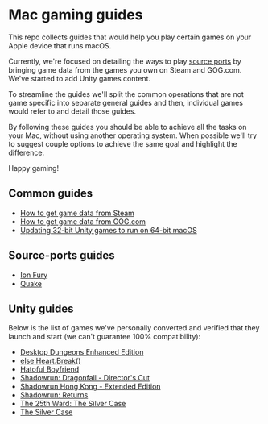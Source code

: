 Mac gaming guides
=================

This repo collects guides that would help you play certain games on your Apple device that runs macOS. 

Currently, we're focused on detailing the ways to play [source ports](https://en.wikipedia.org/wiki/Source_port) by bringing game data from the games you own on Steam and GOG.com. We've started to add Unity games content.

To streamline the guides we'll split the common operations that are not game specific into separate general guides and then, individual games would refer to and detail those guides.

By following these guides you should be able to achieve all the tasks on your Mac, without using another operating system. When possible we'll try to suggest couple options to achieve the same goal and highlight the difference.

Happy gaming!

## Common guides

- [How to get game data from Steam](common/steam.md)
- [How to get game data from GOG.com](common/gog.md)
- [Updating 32-bit Unity games to run on 64-bit macOS](common/unity-32-to-64.md)

## Source-ports guides

- [Ion Fury](games/ion_fury.md)
- [Quake](games/quake.md)

## Unity guides

Below is the list of games we've personally converted and verified that they launch and start (we can't guarantee 100% compatibility):

- [Desktop Dungeons Enhanced Edition](games/unity.md#desktop-dungeons-enhanced-edition)
- [else Heart.Break()](games/unity.md#else-heartbreak)
- [Hatoful Boyfriend](games/unity.md#hatoful-boyfriend)
- [Shadowrun: Dragonfall - Director's Cut](games/unity.md#shadowrun-dragonfall---directors-cut)
- [Shadowrun Hong Kong - Extended Edition](games/unity.md#shadowrun-hong-kong---extended-edition)
- [Shadowrun: Returns](games/unity.md#shadowrun-returns)
- [The 25th Ward: The Silver Case](games/unity.md#the-25th-ward-the-silver-case)
- [The Silver Case](games/unity.md#the-silver-case)
